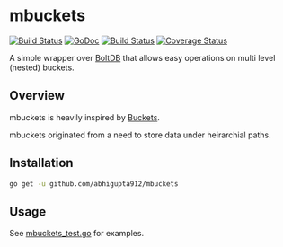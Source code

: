 # mbuckets
[![Build Status](https://drone.io/github.com/abhigupta912/mbuckets/status.png)](https://drone.io/github.com/abhigupta912/mbuckets/latest) [![GoDoc](https://godoc.org/github.com/abhigupta912/mbuckets?status.svg)](https://godoc.org/github.com/abhigupta912/mbuckets) [![Build Status](https://travis-ci.org/abhigupta912/mbuckets.svg?branch=master)](https://travis-ci.org/abhigupta912/mbuckets) [![Coverage Status](https://coveralls.io/repos/github/abhigupta912/mbuckets/badge.svg?branch=master)](https://coveralls.io/github/abhigupta912/mbuckets?branch=master)

A simple wrapper over [BoltDB](https://github.com/boltdb/bolt) that allows easy operations on multi level (nested) buckets.

## Overview

mbuckets is heavily inspired by [Buckets](https://github.com/joyrexus/buckets).

mbuckets originated from a need to store data under heirarchial paths.

## Installation

```bash
go get -u github.com/abhigupta912/mbuckets
```

## Usage

See [mbuckets_test.go](https://github.com/abhigupta912/mbuckets/blob/master/mbuckets_test.go) for examples.

